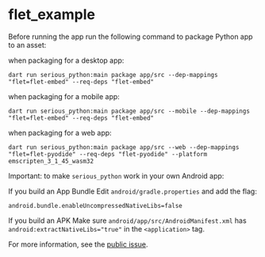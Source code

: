 # flet_example

Before running the app run the following command to package Python app to an asset:

when packaging for a desktop app:

```
dart run serious_python:main package app/src --dep-mappings "flet=flet-embed" --req-deps "flet-embed"
```

when packaging for a mobile app:

```
dart run serious_python:main package app/src --mobile --dep-mappings "flet=flet-embed" --req-deps "flet-embed"
```

when packaging for a web app:

```
dart run serious_python:main package app/src --web --dep-mappings "flet=flet-pyodide" --req-deps "flet-pyodide" --platform emscripten_3_1_45_wasm32
```

Important: to make `serious_python` work in your own Android app:

If you build an App Bundle Edit `android/gradle.properties` and add the flag:

```
android.bundle.enableUncompressedNativeLibs=false
```


If you build an APK Make sure `android/app/src/AndroidManifest.xml` has `android:extractNativeLibs="true"` in the `<application>` tag.

For more information, see the [public issue](https://issuetracker.google.com/issues/147096055).